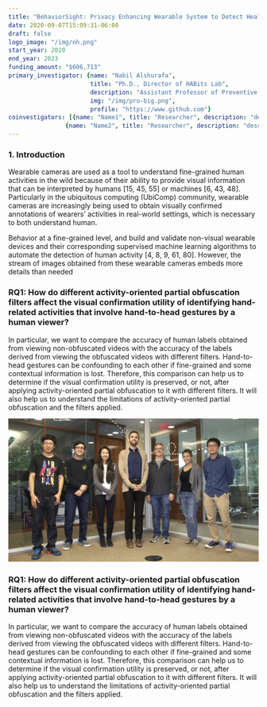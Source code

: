 ```yaml
---
title: "BehaviorSight: Privacy Enhancing Wearable System to Detect Health Risk Behaviors in Real-time"
date: 2020-09-07T15:09:31-06:00
draft: false
logo_image: "/img/nh.png"
start_year: 2020
end_year: 2023
funding_amount: "$606,713"
primary_investigator: {name: "Nabil Alshurafa", 
                       title: "Ph.D., Director of HABits Lab", 
                       description: "Assistant Professor of Preventive Medicine and of Computer Science at Northwestern University and heading The HAbits Lab.", 
                       img: "/img/pro-big.png",
                       profile: "https://www.github.com"}
coinvestigators: [{name: "Name1", title: "Researcher", description: "description description description", img: "/img/im-8.png", profile: "https://www.github.com"}, 
                {name: "Name2", title: "Researcher", description: "desction description description", img: "/img/im-7.png", profile: "https://www.github.com"}]
---
```


### 1. Introduction

Wearable cameras are used as a tool to understand fine-grained human activities in the wild because of their ability to provide visual information that can be interpreted by humans [15, 45, 55] or machines [6, 43, 48]. Particularly in the ubiquitous computing (UbiComp) community, wearable cameras are increasingly being used to obtain visually confirmed annotations of wearers’ activities in real-world settings, which is necessary to both understand human.

Behavior at a fine-grained level, and build and validate non-visual wearable devices and their corresponding supervised machine learning algorithms to automate the detection of human activity [4, 8, 9, 61, 80]. However, the stream of images obtained from these wearable cameras embeds more details than needed

### RQ1: How do different activity-oriented partial obfuscation filters affect the visual confirmation utility of identifying hand-related activities that involve hand-to-head gestures by a human viewer?

In particular, we want to compare the accuracy of human labels obtained from viewing non-obfuscated videos with the accuracy of the labels derived from viewing the obfuscated videos with different filters. Hand-to-head gestures can be confounding to each other if fine-grained and some contextual information is lost. Therefore, this comparison can help us to determine if the visual confirmation utility is preserved, or not, after applying activity-oriented partial obfuscation to it with different filters. It will also help us to understand the limitations of activity-oriented partial obfuscation and the filters applied.

![Example image](/img/img-area.jpg)

### RQ1: How do different activity-oriented partial obfuscation filters affect the visual confirmation utility of identifying hand-related activities that involve hand-to-head gestures by a human viewer?  

In particular, we want to compare the accuracy of human labels obtained from viewing non-obfuscated videos with the accuracy of the labels derived from viewing the obfuscated videos with different filters. Hand-to-head gestures can be confounding to each other if fine-grained and some contextual information is lost. Therefore, this comparison can help us to determine if the visual confirmation utility is preserved, or not, after applying activity-oriented partial obfuscation to it with different filters. It will also help us to understand the limitations of activity-oriented partial obfuscation and the filters applied.



